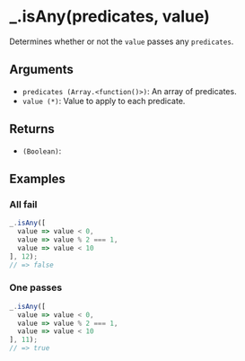 # _.isAny(predicates, value)

Determines whether or not the `value` passes any `predicates`.

## Arguments

* `predicates (Array.<function()>)`: An array of predicates.
* `value (*)`: Value to apply to each predicate.

## Returns

* `(Boolean)`: 

## Examples

### All fail

```javascript
_.isAny([
  value => value < 0,
  value => value % 2 === 1,
  value => value < 10
], 12);
// => false
```

### One passes

```javascript
_.isAny([
  value => value < 0,
  value => value % 2 === 1,
  value => value < 10
], 11);
// => true
```

